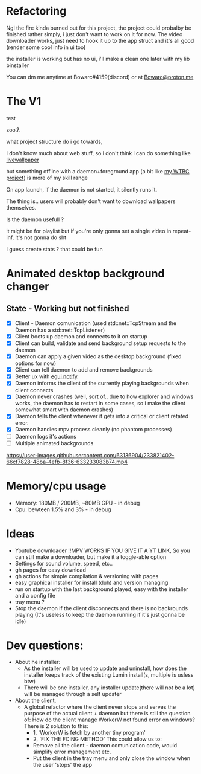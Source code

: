 # Refactoring
Ngl the fire kinda burned out for this project, the project could probalby be finished rather simply, i just don't want to work on it for now.
The video downloader works, just need to hook it up to the app struct and it's all good (render some cool info in ui too)

the installer is working but has no ui, i'll make a clean one later with my lib binstaller

You can dm me anytime at Bowarc#4159(discord) or at Bowarc@proton.me


# The V1


test

soo.?.

what project structure do i go towards,

I don't know much about web stuff, so i don't think i can do something like [livewallpaper](https://github.com/DaZiYuan/livewallpaper/)

but something offline with a daemon+foreground app (a bit like [my WTBC project](https://github.com/Bowarc/WTBC/)) is more of my skill range

On app launch, if the daemon is not started, it silently runs it.

The thing is.. users will probably don't want to download wallpapers themselves.


Is the daemon usefull ?

it might be for playlist but if you're only gonna set a single video in repeat-inf, it's not gonna do sht

I guess create stats ? that could be fun

# Animated desktop background changer

## State - Working but not finished

- [x] Client - Daemon comunication (used std::net::TcpStream and the Daemon has a std::net::TcpListener)
- [x] Client boots up daemon and connects to it on startup
- [x] Client can build, validate and send background setup requests to the daemon
- [x] Daemon can apply a given video as the desktop background (fixed options for now)
- [x] Client can tell daemon to add and remove backgrounds
- [x] Better ux with [egui notify](https://github.com/ItsEthra/egui-notify)
- [x] Daemon informs the client of the currently playing backgrounds when client connects
- [x] Daemon never crashes (well, sort of.. due to how explorer and windows works, the daemon has to restart in some cases, so i make the client somewhat smart with daemon crashes) 
- [x] Daemon tells the client whenever it gets into a critical or client retated error.
- [x] Daemon handles mpv process cleanly (no phantom processes)
- [ ] Daemon logs it's actions
- [ ] Multiple animated backgrounds

https://user-images.githubusercontent.com/63136904/233821402-66cf7828-48ba-4efb-8f36-633233083b74.mp4


# Memory/cpu usage
- Memory: 180MB / 200MB, ~80MB GPU - in debug
- Cpu: bewteen 1.5% and 3%  - in debug


# Ideas
- Youtube downloader !!MPV WORKS IF YOU GIVE IT A YT LINK, So you can still make a downloader, but make it a
  toggle-able option
- Settings for sound volume, speed, etc..
- gh pages for easy download
- gh actions for simple compilation & versioning with pages
- easy graphical installer for install (duh) and version managing
- run on startup with the last background played, easy with the installer and a config file
- tray menu ?
- Stop the daemon if the client disconnects and there is no backrounds playing (It's useless to keep the daemon
  running if it's just gonna be idle)

# Dev questions: 
- About he installer: 
    - As the installer will be used to update and uninstall, how does the installer keeps track of the existing
      Lumin install(s, multiple is usless btw)
    - There will be one installer, any installer update(there will not be a lot) will be managed through a self 
      updater 
- About the client, 
    - A global refactor where the client never stops and serves the purpose of the actual client + daemon
      but there is still the question of: How do the client manage WorkerW not found error on windows?
        There is 2 solution to this: 
        - 1, 'WorkerW is fetch by another tiny program'
        - 2, 'FIX THE FCING METHOD'
      This could allow us to:
        - Remove all the client - daemon comunication code, would simplify error management etc.
        - Put the client in the tray menu and only close the window when the user 'stops' the app


